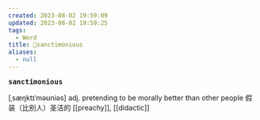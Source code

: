 ```yaml
---
created: 2023-08-02 19:59:09
updated: 2023-08-02 19:59:25
tags:
  - Word
title: 📖sanctimonious
aliases:
  - null
---
```


<pre><strong>sanctimonious</strong></pre>
[ˌsæŋktɪˈməʊniəs]
adj. pretending to be morally better than other people 假装（⽐别⼈）圣洁的
[[preachy]], [[didactic]]
